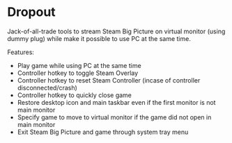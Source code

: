 # Dropout

Jack-of-all-trade tools to stream Steam Big Picture on virtual monitor (using dummy plug) while make it possible to use PC at the same time.

Features:
- Play game while using PC at the same time
- Controller hotkey to toggle Steam Overlay
- Controller hotkey to reset Steam Controller (incase of controller disconnected/crash)
- Controller hotkey to quickly close game
- Restore desktop icon and main taskbar even if the first monitor is not main monitor
- Specify game to move to virtual monitor if the game did not open in main monitor
- Exit Steam Big Picture and game through system tray menu
